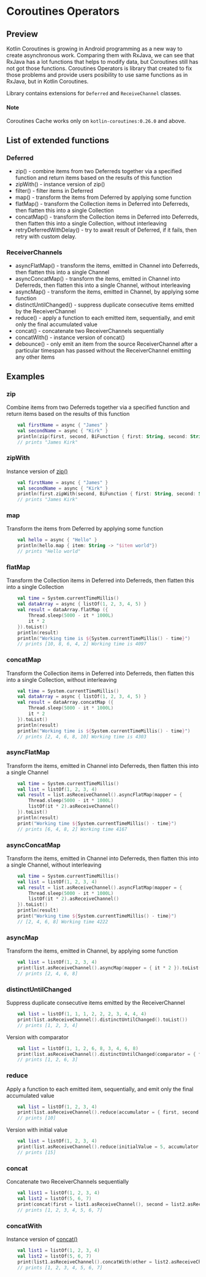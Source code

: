 # Coroutines Operators

## Preview
Kotlin Coroutines is growing in Android programming as a new way to create asynchronous work. Comparing them with RxJava, we can see that RxJava has a lot functions that helps to modify data, but Coroutines still has not got those functions. Coroutines Operators is library that created to fix those problems and provide users posibility to use same functions as in RxJava, but in Kotlin Coroutines.

Library contains extensions for `Deferred` and `ReceiveChannel` classes.

#### Note

Coroutines Cache works only on `kotlin-coroutines:0.26.0` and above.

## List of extended functions

### Deferred

* zip() - combine items from two Deferreds together via a specified function and return items based on the results of this function
* zipWith() - instance version of zip()
* filter() - filter items in Deferred
* map() - transform the items from Deferred by applying some function
* flatMap() - transform the Collection items in Deferred into Deferreds, then flatten this into a single Collection
* concatMap() - transform the Collection items in Deferred into Deferreds, then flatten this into a single Collection, without interleaving
* retryDeferredWithDelay() - try to await result of Deferred, if it fails, then retry with custom delay.

### ReceiverChannels

* asyncFlatMap() - transform the items, emitted in Channel into Deferreds, then flatten this into a single Channel
* asyncConcatMap() -  transform the items, emitted in Channel into Deferreds, then flatten this into a single Channel, without interleaving
* asyncMap() - transform the items, emitted in Channel, by applying some function
* distinctUntilChanged() - suppress duplicate consecutive items emitted by the ReceiverChannel
* reduce() - apply a function to each emitted item, sequentially, and emit only the final accumulated value
* concat() - concatenate two ReceiverChannels sequentially
* concatWith() - instance version of concat()
* debounce() - only emit an item from the source ReceiverChannel after a particular timespan has passed without the ReceiverChannel emitting any other items


## Examples

### zip

Combine items from two Deferreds together via a specified function and return items based on the results of this function

```kotlin
    val firstName = async { "James" }
    val secondName = async { "Kirk" }
    println(zip(first, second, BiFunction { first: String, second: String -> "$first $second" }))
    // prints "James Kirk"
```

### zipWith

Instance version of [zip()](#zip)

```kotlin
    val firstName = async { "James" }
    val secondName = async { "Kirk" }
    println(first.zipWith(second, BiFunction { first: String, second: String -> "$first $second" }))
    // prints "James Kirk"
```

### map

Transform the items from Deferred by applying some function

```kotlin
    val hello = async { "Hello" }
    println(hello.map { item: String -> "$item world"})
    // prints "Hello world"
```

### flatMap

Transform the Collection items in Deferred into Deferreds, then flatten this into a single Collection

```kotlin
    val time = System.currentTimeMillis()
    val dataArray = async { listOf(1, 2, 3, 4, 5) }
    val result = dataArray.flatMap ({
        Thread.sleep(5000 - it * 1000L)
        it * 2
    }).toList()
    println(result)
    println("Working time is ${System.currentTimeMillis() - time}")
    // prints [10, 8, 6, 4, 2] Working time is 4097
```
### concatMap

Transform the Collection items in Deferred into Deferreds, then flatten this into a single Collection, without interleaving

```kotlin
    val time = System.currentTimeMillis()
    val dataArray = async { listOf(1, 2, 3, 4, 5) }
    val result = dataArray.concatMap ({
        Thread.sleep(5000 - it * 1000L)
        it * 2
    }).toList()
    println(result)
    println("Working time is ${System.currentTimeMillis() - time}")
    // prints [2, 4, 6, 8, 10] Working time is 4303
```

### asyncFlatMap

Transform the items, emitted in Channel into Deferreds, then flatten this into a single Channel

```kotlin
    val time = System.currentTimeMillis()
    val list = listOf(1, 2, 3, 4)
    val result = list.asReceiveChannel().asyncFlatMap(mapper = {
        Thread.sleep(5000 - it * 1000L)
        listOf(it * 2).asReceiveChannel()
    }).toList()
    println(result)
    print("Working time ${System.currentTimeMillis() - time}")
    // prints [6, 4, 8, 2] Working time 4167
```

### asyncConcatMap

Transform the items, emitted in Channel into Deferreds, then flatten this into a single Channel, without interleaving

```kotlin
    val time = System.currentTimeMillis()
    val list = listOf(1, 2, 3, 4)
    val result = list.asReceiveChannel().asyncFlatMap(mapper = {
        Thread.sleep(5000 - it * 1000L)
        listOf(it * 2).asReceiveChannel()
    }).toList()
    println(result)
    print("Working time ${System.currentTimeMillis() - time}")
    // [2, 4, 6, 8] Working time 4222
```
### asyncMap

Transform the items, emitted in Channel, by applying some function

```kotlin
    val list = listOf(1, 2, 3, 4)
    print(list.asReceiveChannel().asyncMap(mapper = { it * 2 }).toList())
    // prints [2, 4, 6, 8]
```


### distinctUntilChanged

Suppress duplicate consecutive items emitted by the ReceiverChannel

```kotlin
    val list = listOf(1, 1, 1, 2, 2, 2, 3, 4, 4, 4)
    print(list.asReceiveChannel().distinctUntilChanged().toList())
    // prints [1, 2, 3, 4]
```

Version with comparator
```kotlin
    val list = listOf(1, 1, 2, 6, 8, 3, 4, 6, 8)
    print(list.asReceiveChannel().distinctUntilChanged(comparator = { first, second -> first % 2 == second % 3 }).toList())
    // prints [1, 2, 6, 3]
```

### reduce

Apply a function to each emitted item, sequentially, and emit only the final accumulated value

```kotlin
    val list = listOf(1, 2, 3, 4)
    print(list.asReceiveChannel().reduce(accumulator = { first, second -> first + second }).toList())
    // prints [10]
```

Version with initial value

```kotlin
    val list = listOf(1, 2, 3, 4)
    print(list.asReceiveChannel().reduce(initialValue = 5, accumulator = { first, second -> first + second }).toList())
    // prints [15]
```

### concat

Concatenate two ReceiverChannels sequentially

```kotlin
    val list1 = listOf(1, 2, 3, 4)
    val list2 = listOf(5, 6, 7)
    print(concat(first = list1.asReceiveChannel(), second = list2.asReceiveChannel()).toList())
    // prints [1, 2, 3, 4, 5, 6, 7]
```

### concatWith

Instance version of [concat()](#concat)
```kotlin
    val list1 = listOf(1, 2, 3, 4)
    val list2 = listOf(5, 6, 7)
    print(list1.asReceiveChannel().concatWith(other = list2.asReceiveChannel()).toList())
    // prints [1, 2, 3, 4, 5, 6, 7] 
```
